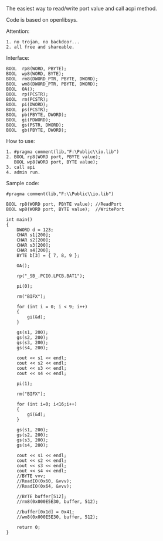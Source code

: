 The easiest way to read/write port value
and call acpi method.

Code is based on openlibsys.

Attention:

    1. no trojan, no backdoor... 
    2. all free and shareable.
    
Interface:

    BOOL  rp8(WORD, PBYTE);
    BOOL  wp8(WORD, BYTE);
    BOOL  rm8(DWORD_PTR, PBYTE, DWORD);
    BOOL  wm8(DWORD_PTR, PBYTE, DWORD);
    BOOL  OA();
    BOOL  rp(PCSTR);
    BOOL  rm(PCSTR);
    BOOL  pi(DWORD);
    BOOL  ps(PCSTR);
    BOOL  pb(PBYTE, DWORD);
    BOOL  gi(PDWORD);
    BOOL  gs(PSTR, DWORD);
    BOOL  gb(PBYTE, DWORD);

How to use:

    1. #pragma comment(lib,"F:\Public\\io.lib")
    2. BOOL rp8(WORD port, PBYTE value);
       BOOL wp8(WORD port, BYTE value);
    3. call api
    4. admin run. 

Sample code:

    #pragma comment(lib,"F:\\Public\\io.lib")

    BOOL rp8(WORD port, PBYTE value); //ReadPort
    BOOL wp8(WORD port, BYTE value);  //WritePort

    int main()
    {
        DWORD d = 123;
        CHAR s1[200];
        CHAR s2[200];
        CHAR s3[200];
        CHAR s4[200];
        BYTE b[3] = { 7, 8, 9 };

        OA();

        rp("_SB_.PCI0.LPCB.BAT1");

        pi(0);

        rm("BIFX");

        for (int i = 0; i < 9; i++)
        {
            gi(&d);
        }

        gs(s1, 200);
        gs(s2, 200);
        gs(s3, 200);
        gs(s4, 200);

        cout << s1 << endl;
        cout << s2 << endl;
        cout << s3 << endl;
        cout << s4 << endl;

        pi(1);

        rm("BIFX");

        for (int i=0; i<16;i++)
        {
            gi(&d);
        }

        gs(s1, 200);
        gs(s2, 200);
        gs(s3, 200);
        gs(s4, 200);

        cout << s1 << endl;
        cout << s2 << endl;
        cout << s3 << endl;
        cout << s4 << endl;
        //BYTE vvv;
        //ReadIO(0x60, &vvv);
        //ReadIO(0x64, &vvv);

        //BYTE buffer[512];
        //rm8(0x000E5E30, buffer, 512);

        //buffer[0x1d] = 0x41;
        //wm8(0x000E5E30, buffer, 512);

        return 0;
    }
